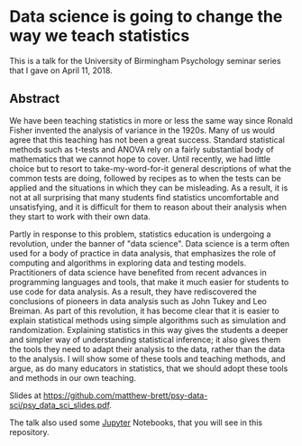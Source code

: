 # Data science is going to change the way we teach statistics

This is a talk for the University of Birmingham Psychology seminar series that
I gave on April 11, 2018.

## Abstract

We have been teaching statistics in more or less the same way since Ronald
Fisher invented the analysis of variance in the 1920s. Many of us would agree
that this teaching has not been a great success. Standard statistical methods
such as t-tests and ANOVA rely on a fairly substantial body of mathematics that
we cannot hope to cover. Until recently, we had little choice but to resort to
take-my-word-for-it general descriptions of what the common tests are doing,
followed by recipes as to when the tests can be applied and the situations in
which they can be misleading.   As a result, it is not at all surprising that
many students find statistics uncomfortable and unsatisfying, and it is
difficult for them to reason about their analysis when they start to work with
their own data.

Partly in response to this problem, statistics education is undergoing
a revolution, under the banner of "data science".  Data science is a term often
used for a body of practice in data analysis, that emphasizes the role of
computing and algorithms in exploring data and testing models.  Practitioners
of data science have benefited from recent advances in programming languages
and tools, that make it much easier for students to use code for data analysis.
As a result, they have rediscovered the conclusions of pioneers in data
analysis such as John Tukey and Leo Breiman.  As part of this revolution, it
has become clear that it is easier to explain statistical methods using simple
algorithms such as simulation and randomization.  Explaining statistics in this
way gives the students a deeper and simpler way of understanding statistical
inference; it also gives them the tools they need to adapt their analysis to
the data, rather than the data to the analysis. I will show some of these tools
and teaching methods, and argue, as do many educators in statistics, that we
should adopt these tools and methods in our own teaching.

Slides at <https://github.com/matthew-brett/psy-data-sci/psy_data_sci_slides.pdf>.

The talk also used some [Jupyter](https://jupyter.org) Notebooks, that you will
see in this repository.
